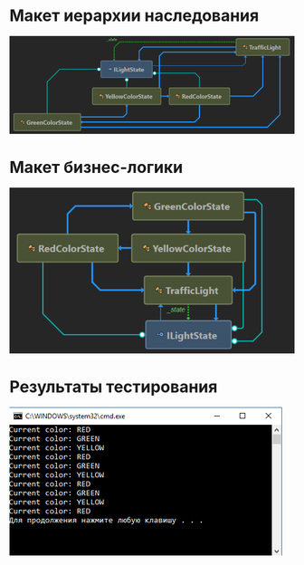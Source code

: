 # Макет иерархии наследования

![](https://github.com/Nekliukov/NET.S.2018.Nekliukov/blob/master/NET.S.2018.Nekliukov.16/TrafficLight/StatePattern/StatePatternSolutionTest/asserts/TH.PNG)

# Макет бизнес-логики

![](https://github.com/Nekliukov/NET.S.2018.Nekliukov/blob/master/NET.S.2018.Nekliukov.16/TrafficLight/StatePattern/StatePatternSolutionTest/asserts/BL.PNG)

# Результаты тестирования

![](https://github.com/Nekliukov/NET.S.2018.Nekliukov/blob/master/NET.S.2018.Nekliukov.16/TrafficLight/StatePattern/StatePatternSolutionTest/asserts/RESULTS.PNG)